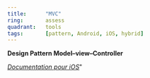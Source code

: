 ```yaml
---
title:      "MVC"
ring:       assess
quadrant:   tools
tags:       [pattern, Android, iOS, hybrid]
---
```


<p><b>Design Pattern Model–view–Controller</b></p>
<em><a href="https://developer.apple.com/library/archive/documentation/General/Conceptual/DevPedia-CocoaCore/MVC.html">Documentation pour iOS</a></em>"